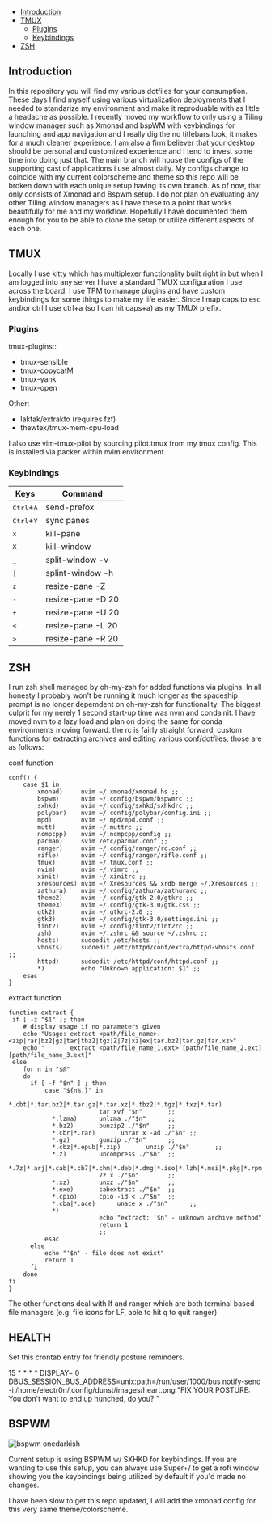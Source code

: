    * [Introduction](#introduction)
   * [TMUX](#tmux)
      * [Plugins](#plugins)
      * [Keybindings](#keybindings)
   * [ZSH](#zsh)
      
## Introduction 

In this repository you will find my various dotfiles for your consumption. These days I find myself using various virtualization deployments that I needed to standarize my environment and make it reproduable with as little a headache as possible. I recently moved my workflow to only using a Tiling window manager such as Xmonad and bspWM with keybindings for launching and app navigation and I really dig the no titlebars look, it makes for a much cleaner experience. I am also a firm believer that your desktop should be personal and customized experience and I tend to invest some time into doing just that. The main branch will house the configs of the supporting cast of applications i use almost daily. My configs change to coincide with my current colorscheme and theme so this repo will be broken down with each unique setup having its own branch. As of now, that only consists of Xmonad and Bspwm setup.  I do not plan on evaluating any other Tiling window managers as I have these to a point that works beautifully for me and my workflow. Hopefully I have documented them enough for you to be able to clone the setup or utilize different aspects of each one. 



## TMUX 

Locally I use kitty which has multiplexer functionality built right in but when I am logged into any server I have a standard TMUX configuration I use across the board. I use TPM to manage plugins and have custom keybindings for some things to make my life easier. Since I map caps to esc and/or ctrl I use ctrl+a (so I can hit caps+a) as my TMUX prefix. 

### Plugins 

tmux-plugins::
<ul>
	<li> tmux-sensible</li>
    <li> tmux-copycatM</li>
    <li> tmux-yank</li>
    <li> tmux-open</li>
</ul>
Other: 
<ul>
<li>laktak/extrakto (requires fzf)</li>
<li>thewtex/tmux-mem-cpu-load</li></ul>
	
I also use vim-tmux-pilot by sourcing pilot.tmux from my tmux config. This is installed via packer within nvim environment. 


### Keybindings

| Keys                           | Command           |
|--------------------------------|-------------------|
| <kbd>Ctrl</kbd>+<kbd>A</kbd>   | send-prefox       |
| <kbd>Ctrl</kbd>+<kbd>Y</kbd>	 | sync panes 	     |
| <kbd>x</kbd>		         | kill-pane 	     |
| <kbd>X</kbd>			 | kill-window 	     |
| <kbd>_ </kbd>			 | split-window -v   |
| <kbd> \| </kbd>		 | splint-window -h  |
| <kbd>z</kbd> 		 	 | resize-pane -Z    |
| <kbd>-</kbd> 		 	 | resize-pane -D 20 |
| <kbd>+</kbd> 		 	 | resize-pane -U 20 |
| <kbd><</kbd>                   | resize-pane -L 20 | 
|  <kbd> > </kbd> 		 | resize-pane -R 20 |
   


## ZSH 

I run zsh shell managed by oh-my-zsh for added functions via plugins. In all honesty I probably won't be running it much longer as the spaceship prompt is no longer depemdent on oh-my-zsh for functionality. The biggest culprit for my nerely 1 second start-up time was nvm and condainit. I have moved nvm to a lazy load and plan on doing the same for conda environments moving forward. the rc is fairly straight forward, custom functions for extracting archives and editing various conf/dotfiles, those are as follows:

conf function

```shell
conf() {
	case $1 in
		xmonad)		nvim ~/.xmonad/xmonad.hs ;;
		bspwm)		nvim ~/.config/bspwm/bspwmrc ;;
		sxhkd)		nvim ~/.config/sxhkd/sxhkdrc ;;
		polybar)	nvim ~/.config/polybar/config.ini ;;
		mpd)		nvim ~/.mpd/mpd.conf ;;
		mutt)		nvim ~/.muttrc ;;
		ncmpcpp)	nvim ~/.ncmpcpp/config ;;
		pacman)		svim /etc/pacman.conf ;;
		ranger)		nvim ~/.config/ranger/rc.conf ;;
		rifle)		nvim ~/.config/ranger/rifle.conf ;;
		tmux)		nvim ~/.tmux.conf ;;
		nvim)		nvim ~/.vimrc ;;
		xinit)		nvim ~/.xinitrc ;;
		xresources)	nvim ~/.Xresources && xrdb merge ~/.Xresources ;;
		zathura)	nvim ~/.config/zathura/zathurarc ;;
		theme2)		nvim ~/.config/gtk-2.0/gtkrc ;;
		theme3)		nvim ~/.config/gtk-3.0/gtk.css ;;
		gtk2)		nvim ~/.gtkrc-2.0 ;;
		gtk3)		nvim ~/.config/gtk-3.0/settings.ini ;;
		tint2)		nvim ~/.config/tint2/tint2rc ;;
		zsh)		nvim ~/.zshrc && source ~/.zshrc ;;
		hosts)		sudoedit /etc/hosts ;;
		vhosts)		sudoedit /etc/httpd/conf/extra/httpd-vhosts.conf ;;
		httpd)		sudoedit /etc/httpd/conf/httpd.conf ;;
		*)			echo "Unknown application: $1" ;;
	esac
}
```

extract function

```shell
function extract {
 if [ -z "$1" ]; then
    # display usage if no parameters given
    echo "Usage: extract <path/file_name>.<zip|rar|bz2|gz|tar|tbz2|tgz|Z|7z|xz|ex|tar.bz2|tar.gz|tar.xz>"
    echo "       extract <path/file_name_1.ext> [path/file_name_2.ext] [path/file_name_3.ext]"
 else
    for n in "$@"
    do
      if [ -f "$n" ] ; then
          case "${n%,}" in
            *.cbt|*.tar.bz2|*.tar.gz|*.tar.xz|*.tbz2|*.tgz|*.txz|*.tar)
                         tar xvf "$n"       ;;
            *.lzma)      unlzma ./"$n"      ;;
            *.bz2)       bunzip2 ./"$n"     ;;
            *.cbr|*.rar)       unrar x -ad ./"$n" ;;
            *.gz)        gunzip ./"$n"      ;;
            *.cbz|*.epub|*.zip)       unzip ./"$n"       ;;
            *.z)         uncompress ./"$n"  ;;
            *.7z|*.arj|*.cab|*.cb7|*.chm|*.deb|*.dmg|*.iso|*.lzh|*.msi|*.pkg|*.rpm|*.udf|*.wim|*.xar)
                         7z x ./"$n"        ;;
            *.xz)        unxz ./"$n"        ;;
            *.exe)       cabextract ./"$n"  ;;
            *.cpio)      cpio -id < ./"$n"  ;;
            *.cba|*.ace)      unace x ./"$n"      ;;
            *)
                         echo "extract: '$n' - unknown archive method"
                         return 1
                         ;;
          esac
      else
          echo "'$n' - file does not exist"
          return 1
      fi
    done
fi
}
```

The other functions deal with lf and ranger which are both terminal based file managers (e.g. file icons for LF, able to hit q to quit ranger)


## HEALTH

Set this crontab entry for friendly posture reminders. 

15 * * * * DISPLAY=:0 DBUS_SESSION_BUS_ADDRESS=unix:path=/run/user/1000/bus notify-send -i /home/electr0n/.config/dunst/images/heart.png "FIX YOUR POSTURE:              You don't want to end up hunched, do you? "

## BSPWM 

![bspwm onedarkish](screenshots/itsdark.png)

Current setup is using BSPWM w/ SXHKD for keybindings. If you are wanting to use this setup, you can always use Super+/ to get a rofi window showing you the keybindings being utilized by default if you'd made no changes. 

I have been slow to get this repo updated, I will add the xmonad config for this very same theme/colorscheme. 
